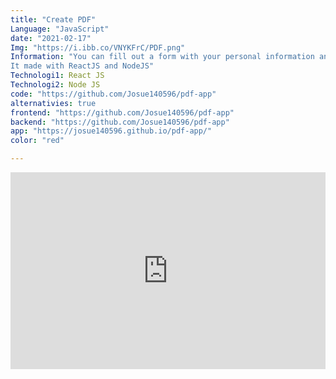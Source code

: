 ```yaml
---
title: "Create PDF"
Language: "JavaScript"
date: "2021-02-17"
Img: "https://i.ibb.co/VNYKFrC/PDF.png"
Information: "You can fill out a form with your personal information and download it through this app.
It made with ReactJS and NodeJS"
Technologi1: React JS
Technologi2: Node JS
code: "https://github.com/Josue140596/pdf-app"
alternativies: true
frontend: "https://github.com/Josue140596/pdf-app"
backend: "https://github.com/Josue140596/pdf-app"
app: "https://josue140596.github.io/pdf-app/"
color: "red" 

---
```




<iframe  width="100%" height="315" src="https://www.youtube.com/embed/4SZl1r2O_bY" frameborder="0" allowfullscreen></iframe>